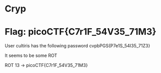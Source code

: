 # Cryp

# Flag: picoCTF{C7r1F_54V35_71M3}

User cultiris has the following password cvpbPGS{P7e1S_54I35_71Z3}

It seems to be some ROT

ROT 13 -> picoCTF{C7r1F_54V35_71M3}